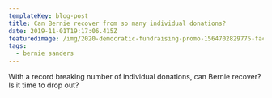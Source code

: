 ```yaml
---
templateKey: blog-post
title: Can Bernie recover from so many individual donations?
date: 2019-11-01T19:17:06.415Z
featuredimage: /img/2020-democratic-fundraising-promo-1564702829775-facebookjumbo.jpg
tags:
  - bernie sanders
---
```

With a record breaking number of individual donations, can Bernie recover? Is it time to drop out?

